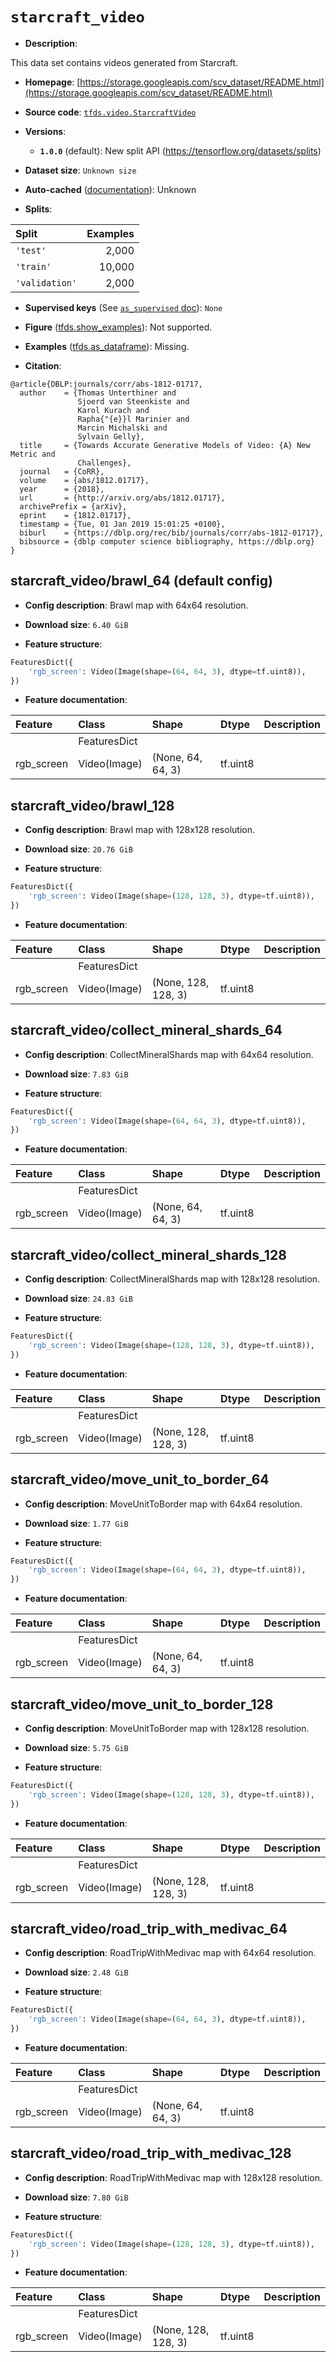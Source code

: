 <div itemscope itemtype="http://schema.org/Dataset">
  <div itemscope itemprop="includedInDataCatalog" itemtype="http://schema.org/DataCatalog">
    <meta itemprop="name" content="TensorFlow Datasets" />
  </div>
  <meta itemprop="name" content="starcraft_video" />
  <meta itemprop="description" content="This data set contains videos generated from Starcraft.&#10;&#10;To use this dataset:&#10;&#10;```python&#10;import tensorflow_datasets as tfds&#10;&#10;ds = tfds.load(&#x27;starcraft_video&#x27;, split=&#x27;train&#x27;)&#10;for ex in ds.take(4):&#10;  print(ex)&#10;```&#10;&#10;See [the guide](https://www.tensorflow.org/datasets/overview) for more&#10;informations on [tensorflow_datasets](https://www.tensorflow.org/datasets).&#10;&#10;" />
  <meta itemprop="url" content="https://www.tensorflow.org/datasets/catalog/starcraft_video" />
  <meta itemprop="sameAs" content="https://storage.googleapis.com/scv_dataset/README.html" />
  <meta itemprop="citation" content="@article{DBLP:journals/corr/abs-1812-01717,&#10;  author    = {Thomas Unterthiner and&#10;               Sjoerd van Steenkiste and&#10;               Karol Kurach and&#10;               Rapha{&quot;{e}}l Marinier and&#10;               Marcin Michalski and&#10;               Sylvain Gelly},&#10;  title     = {Towards Accurate Generative Models of Video: {A} New Metric and&#10;               Challenges},&#10;  journal   = {CoRR},&#10;  volume    = {abs/1812.01717},&#10;  year      = {2018},&#10;  url       = {http://arxiv.org/abs/1812.01717},&#10;  archivePrefix = {arXiv},&#10;  eprint    = {1812.01717},&#10;  timestamp = {Tue, 01 Jan 2019 15:01:25 +0100},&#10;  biburl    = {https://dblp.org/rec/bib/journals/corr/abs-1812-01717},&#10;  bibsource = {dblp computer science bibliography, https://dblp.org}&#10;}" />
</div>

# `starcraft_video`


*   **Description**:

This data set contains videos generated from Starcraft.

*   **Homepage**:
    [https://storage.googleapis.com/scv_dataset/README.html](https://storage.googleapis.com/scv_dataset/README.html)

*   **Source code**:
    [`tfds.video.StarcraftVideo`](https://github.com/tensorflow/datasets/tree/master/tensorflow_datasets/video/starcraft.py)

*   **Versions**:

    *   **`1.0.0`** (default): New split API
        (https://tensorflow.org/datasets/splits)

*   **Dataset size**: `Unknown size`

*   **Auto-cached**
    ([documentation](https://www.tensorflow.org/datasets/performances#auto-caching)):
    Unknown

*   **Splits**:

Split          | Examples
:------------- | -------:
`'test'`       | 2,000
`'train'`      | 10,000
`'validation'` | 2,000

*   **Supervised keys** (See
    [`as_supervised` doc](https://www.tensorflow.org/datasets/api_docs/python/tfds/load#args)):
    `None`

*   **Figure**
    ([tfds.show_examples](https://www.tensorflow.org/datasets/api_docs/python/tfds/visualization/show_examples)):
    Not supported.

*   **Examples**
    ([tfds.as_dataframe](https://www.tensorflow.org/datasets/api_docs/python/tfds/as_dataframe)):
    Missing.

*   **Citation**:

```
@article{DBLP:journals/corr/abs-1812-01717,
  author    = {Thomas Unterthiner and
               Sjoerd van Steenkiste and
               Karol Kurach and
               Rapha{"{e}}l Marinier and
               Marcin Michalski and
               Sylvain Gelly},
  title     = {Towards Accurate Generative Models of Video: {A} New Metric and
               Challenges},
  journal   = {CoRR},
  volume    = {abs/1812.01717},
  year      = {2018},
  url       = {http://arxiv.org/abs/1812.01717},
  archivePrefix = {arXiv},
  eprint    = {1812.01717},
  timestamp = {Tue, 01 Jan 2019 15:01:25 +0100},
  biburl    = {https://dblp.org/rec/bib/journals/corr/abs-1812-01717},
  bibsource = {dblp computer science bibliography, https://dblp.org}
}
```


## starcraft_video/brawl_64 (default config)

*   **Config description**: Brawl map with 64x64 resolution.

*   **Download size**: `6.40 GiB`

*   **Feature structure**:

```python
FeaturesDict({
    'rgb_screen': Video(Image(shape=(64, 64, 3), dtype=tf.uint8)),
})
```

*   **Feature documentation**:

Feature    | Class        | Shape             | Dtype    | Description
:--------- | :----------- | :---------------- | :------- | :----------
           | FeaturesDict |                   |          |
rgb_screen | Video(Image) | (None, 64, 64, 3) | tf.uint8 |

## starcraft_video/brawl_128

*   **Config description**: Brawl map with 128x128 resolution.

*   **Download size**: `20.76 GiB`

*   **Feature structure**:

```python
FeaturesDict({
    'rgb_screen': Video(Image(shape=(128, 128, 3), dtype=tf.uint8)),
})
```

*   **Feature documentation**:

Feature    | Class        | Shape               | Dtype    | Description
:--------- | :----------- | :------------------ | :------- | :----------
           | FeaturesDict |                     |          |
rgb_screen | Video(Image) | (None, 128, 128, 3) | tf.uint8 |

## starcraft_video/collect_mineral_shards_64

*   **Config description**: CollectMineralShards map with 64x64 resolution.

*   **Download size**: `7.83 GiB`

*   **Feature structure**:

```python
FeaturesDict({
    'rgb_screen': Video(Image(shape=(64, 64, 3), dtype=tf.uint8)),
})
```

*   **Feature documentation**:

Feature    | Class        | Shape             | Dtype    | Description
:--------- | :----------- | :---------------- | :------- | :----------
           | FeaturesDict |                   |          |
rgb_screen | Video(Image) | (None, 64, 64, 3) | tf.uint8 |

## starcraft_video/collect_mineral_shards_128

*   **Config description**: CollectMineralShards map with 128x128 resolution.

*   **Download size**: `24.83 GiB`

*   **Feature structure**:

```python
FeaturesDict({
    'rgb_screen': Video(Image(shape=(128, 128, 3), dtype=tf.uint8)),
})
```

*   **Feature documentation**:

Feature    | Class        | Shape               | Dtype    | Description
:--------- | :----------- | :------------------ | :------- | :----------
           | FeaturesDict |                     |          |
rgb_screen | Video(Image) | (None, 128, 128, 3) | tf.uint8 |

## starcraft_video/move_unit_to_border_64

*   **Config description**: MoveUnitToBorder map with 64x64 resolution.

*   **Download size**: `1.77 GiB`

*   **Feature structure**:

```python
FeaturesDict({
    'rgb_screen': Video(Image(shape=(64, 64, 3), dtype=tf.uint8)),
})
```

*   **Feature documentation**:

Feature    | Class        | Shape             | Dtype    | Description
:--------- | :----------- | :---------------- | :------- | :----------
           | FeaturesDict |                   |          |
rgb_screen | Video(Image) | (None, 64, 64, 3) | tf.uint8 |

## starcraft_video/move_unit_to_border_128

*   **Config description**: MoveUnitToBorder map with 128x128 resolution.

*   **Download size**: `5.75 GiB`

*   **Feature structure**:

```python
FeaturesDict({
    'rgb_screen': Video(Image(shape=(128, 128, 3), dtype=tf.uint8)),
})
```

*   **Feature documentation**:

Feature    | Class        | Shape               | Dtype    | Description
:--------- | :----------- | :------------------ | :------- | :----------
           | FeaturesDict |                     |          |
rgb_screen | Video(Image) | (None, 128, 128, 3) | tf.uint8 |

## starcraft_video/road_trip_with_medivac_64

*   **Config description**: RoadTripWithMedivac map with 64x64 resolution.

*   **Download size**: `2.48 GiB`

*   **Feature structure**:

```python
FeaturesDict({
    'rgb_screen': Video(Image(shape=(64, 64, 3), dtype=tf.uint8)),
})
```

*   **Feature documentation**:

Feature    | Class        | Shape             | Dtype    | Description
:--------- | :----------- | :---------------- | :------- | :----------
           | FeaturesDict |                   |          |
rgb_screen | Video(Image) | (None, 64, 64, 3) | tf.uint8 |

## starcraft_video/road_trip_with_medivac_128

*   **Config description**: RoadTripWithMedivac map with 128x128 resolution.

*   **Download size**: `7.80 GiB`

*   **Feature structure**:

```python
FeaturesDict({
    'rgb_screen': Video(Image(shape=(128, 128, 3), dtype=tf.uint8)),
})
```

*   **Feature documentation**:

Feature    | Class        | Shape               | Dtype    | Description
:--------- | :----------- | :------------------ | :------- | :----------
           | FeaturesDict |                     |          |
rgb_screen | Video(Image) | (None, 128, 128, 3) | tf.uint8 |
